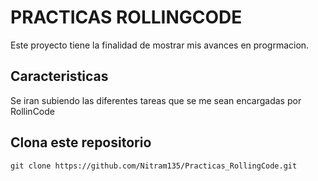 # PRACTICAS ROLLINGCODE
Este proyecto tiene la finalidad de mostrar mis avances en progrmacion.

## Caracteristicas 
Se iran subiendo las diferentes tareas que se me sean encargadas por RollinCode

## Clona este repositorio

`git clone https://github.com/Nitram135/Practicas_RollingCode.git`

